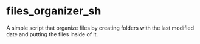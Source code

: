 # files_organizer_sh
A simple script that organize files by creating folders with the last modified date and putting the files inside of it.
